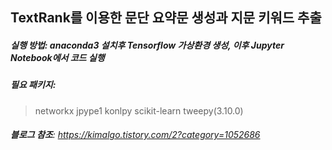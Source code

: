 ## **TextRank**를 이용한 문단 요약문 생성과 지문 키워드 추출
##### **실행 방법**: anaconda3 설치후 Tensorflow 가상환경 생성, 이후 Jupyter Notebook에서 코드 실행
##### **필요 패키지**: 
> networkx
> jpype1
> konlpy
> scikit-learn
> tweepy(3.10.0)
###### **블로그 참조**: https://kimalgo.tistory.com/2?category=1052686
